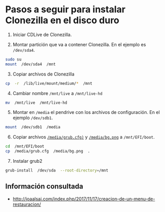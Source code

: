 Pasos a seguir para instalar Clonezilla en el disco duro
========================================================


1. Iniciar CDLive de Clonezilla.

2. Montar partición que va a contener Clonezilla. En el ejemplo es `/dev/sda4`.

```bash
sudo su
mount  /dev/sda4  /mnt
```

3. Copiar archivos de Clonezilla

```bash
cp  -r  /lib/live/mount/medium/*  /mnt
```

4. Cambiar nombre `/mnt/live` a `/mnt/live-hd`

```bash
mv  /mnt/live  /mnt/live-hd
```

5. Montar en `/media` el pendrive con los archivos de configuración. En el ejemplo `/dev/sdb1`.

```bash
mount  /dev/sdb1  /media
```

6. Copiar archivos [`/media/grub.cfg)`](grub.cfg) y [`/media/bg.png`](bg.png) a `/mnt/EFI/boot`.
 
```bash
cd  /mnt/EFI/boot
cp  /media/grub.cfg  /media/bg.png  .
```

7. Instalar grub2  

```bash
grub-install  /dev/sda  --root-directory=/mnt 
```

## Información consultada

- http://joaalsai.com/index.php/2017/11/17/creacion-de-un-menu-de-restauracion/

